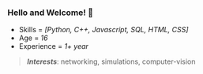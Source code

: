 ### Hello and Welcome! 🤗
- Skills = *[Python, C++, Javascript, SQL, HTML, CSS]*
- Age = *16*
- Experience = *1+ year* 
> _**Interests**_: networking, simulations, computer-vision
